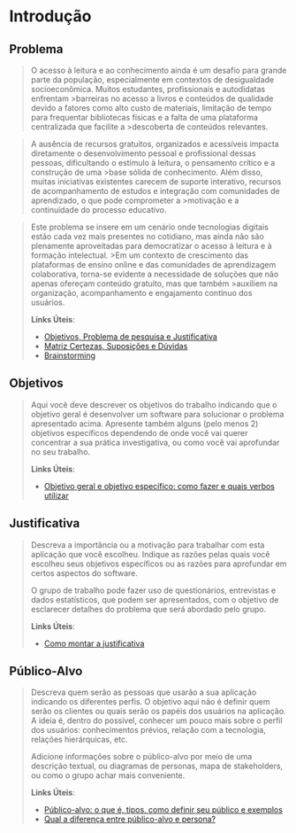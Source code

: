 # Introdução

## Problema
> O acesso à leitura e ao conhecimento ainda é um desafio para grande parte da população, especialmente em contextos de desigualdade socioeconômica. Muitos estudantes, profissionais e autodidatas enfrentam >barreiras no acesso a livros e conteúdos de qualidade devido a fatores como alto custo de materiais, limitação de tempo para frequentar bibliotecas físicas e a falta de uma plataforma centralizada que facilite a >descoberta de conteúdos relevantes.

>A ausência de recursos gratuitos, organizados e acessíveis impacta diretamente o desenvolvimento pessoal e profissional dessas pessoas, dificultando o estímulo à leitura, o pensamento crítico e a construção de uma >base sólida de conhecimento. Além disso, muitas iniciativas existentes carecem de suporte interativo, recursos de acompanhamento de estudos e integração com comunidades de aprendizado, o que pode comprometer a >motivação e a continuidade do processo educativo.

>Este problema se insere em um cenário onde tecnologias digitais estão cada vez mais presentes no cotidiano, mas ainda não são plenamente aproveitadas para democratizar o acesso à leitura e à formação intelectual. >Em um contexto de crescimento das plataformas de ensino online e das comunidades de aprendizagem colaborativa, torna-se evidente a necessidade de soluções que não apenas ofereçam conteúdo gratuito, mas que também >auxiliem na organização, acompanhamento e engajamento contínuo dos usuários.
>
> **Links Úteis**:
> - [Objetivos, Problema de pesquisa e Justificativa](https://medium.com/@versioparole/objetivos-problema-de-pesquisa-e-justificativa-c98c8233b9c3)
> - [Matriz Certezas, Suposições e Dúvidas](https://medium.com/educa%C3%A7%C3%A3o-fora-da-caixa/matriz-certezas-suposi%C3%A7%C3%B5es-e-d%C3%BAvidas-fa2263633655)
> - [Brainstorming](https://www.euax.com.br/2018/09/brainstorming/)

## Objetivos

> Aqui você deve descrever os objetivos do trabalho indicando que o
> objetivo geral é desenvolver um software para solucionar o problema
> apresentado acima. Apresente também alguns (pelo menos 2) objetivos
> específicos dependendo de onde você vai querer concentrar a sua
> prática investigativa, ou como você vai aprofundar no seu trabalho.
> 
> **Links Úteis**:
> - [Objetivo geral e objetivo específico: como fazer e quais verbos utilizar](https://blog.mettzer.com/diferenca-entre-objetivo-geral-e-objetivo-especifico/)

## Justificativa

> Descreva a importância ou a motivação para trabalhar com esta aplicação
> que você escolheu. Indique as razões pelas quais você escolheu seus
> objetivos específicos ou as razões para aprofundar em certos aspectos
> do software.
> 
> O grupo de trabalho pode fazer uso de questionários, entrevistas e
> dados estatísticos, que podem ser apresentados, com o objetivo de
> esclarecer detalhes do problema que será abordado pelo grupo.
>
> **Links Úteis**:
> - [Como montar a justificativa](https://guiadamonografia.com.br/como-montar-justificativa-do-tcc/)

## Público-Alvo

> Descreva quem serão as pessoas que usarão a sua aplicação indicando os
> diferentes perfis. O objetivo aqui não é definir quem serão os
> clientes ou quais serão os papéis dos usuários na aplicação. A ideia
> é, dentro do possível, conhecer um pouco mais sobre o perfil dos
> usuários: conhecimentos prévios, relação com a tecnologia, relações
> hierárquicas, etc.
>
> Adicione informações sobre o público-alvo por meio de uma descrição
> textual, ou diagramas de personas, mapa de stakeholders, ou como o
> grupo achar mais conveniente.
> 
> **Links Úteis**:
> - [Público-alvo: o que é, tipos, como definir seu público e exemplos](https://klickpages.com.br/blog/publico-alvo-o-que-e/)
> - [Qual a diferença entre público-alvo e persona?](https://rockcontent.com/blog/diferenca-publico-alvo-e-persona/)
 
